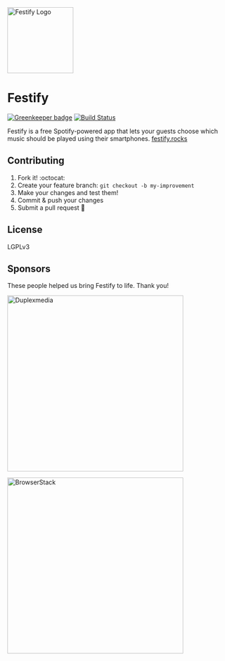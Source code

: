 <a href="https://festify.rocks/">
    <img title="Festify Logo" height="150" src="https://festify.rocks/img/festify-logo.svg">
</a>

# Festify

[![Greenkeeper badge](https://badges.greenkeeper.io/Festify/app.svg)](https://greenkeeper.io/) [![Build Status](https://travis-ci.org/Festify/app.svg?branch=beta)](https://travis-ci.org/Festify/app)

Festify is a free Spotify-powered app that lets your guests choose which music should be played using their smartphones. [festify.rocks](https://festify.rocks/)

## Contributing

1. Fork it! :octocat:
1. Create your feature branch: `git checkout -b my-improvement`
1. Make your changes and test them!
1. Commit & push your changes
1. Submit a pull request :rocket:

## License

LGPLv3

## Sponsors

These people helped us bring Festify to life. Thank you!

<a href="https://duplexmedia.com/"><img title="Duplexmedia" src="https://www.duplexmedia.com/uploads/images/logo.svg" width="400"></a>

<a href="https://browserstack.com/"><img title="BrowserStack" src="https://festify.rocks/img/sponsors/browserstack.svg" width="400"></a>